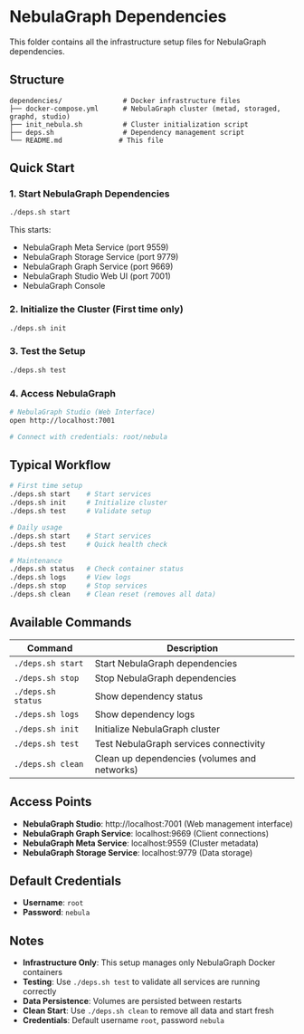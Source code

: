 # NebulaGraph Dependencies

This folder contains all the infrastructure setup files for NebulaGraph dependencies.

## Structure

```
dependencies/               # Docker infrastructure files
├── docker-compose.yml      # NebulaGraph cluster (metad, storaged, graphd, studio)
├── init_nebula.sh          # Cluster initialization script
├── deps.sh                 # Dependency management script
└── README.md              # This file
```

## Quick Start

### 1. Start NebulaGraph Dependencies
```bash
./deps.sh start
```

This starts:
- NebulaGraph Meta Service (port 9559)
- NebulaGraph Storage Service (port 9779) 
- NebulaGraph Graph Service (port 9669)
- NebulaGraph Studio Web UI (port 7001)
- NebulaGraph Console

### 2. Initialize the Cluster (First time only)
```bash
./deps.sh init
```

### 3. Test the Setup
```bash
./deps.sh test
```

### 4. Access NebulaGraph
```bash
# NebulaGraph Studio (Web Interface)
open http://localhost:7001

# Connect with credentials: root/nebula
```

## Typical Workflow

```bash
# First time setup
./deps.sh start    # Start services
./deps.sh init     # Initialize cluster
./deps.sh test     # Validate setup

# Daily usage
./deps.sh start    # Start services
./deps.sh test     # Quick health check

# Maintenance
./deps.sh status   # Check container status
./deps.sh logs     # View logs
./deps.sh stop     # Stop services
./deps.sh clean    # Clean reset (removes all data)
```

## Available Commands

| Command | Description |
|---------|-------------|
| `./deps.sh start` | Start NebulaGraph dependencies |
| `./deps.sh stop` | Stop NebulaGraph dependencies |
| `./deps.sh status` | Show dependency status |
| `./deps.sh logs` | Show dependency logs |
| `./deps.sh init` | Initialize NebulaGraph cluster |
| `./deps.sh test` | Test NebulaGraph services connectivity |
| `./deps.sh clean` | Clean up dependencies (volumes and networks) |

## Access Points

- **NebulaGraph Studio**: http://localhost:7001 (Web management interface)
- **NebulaGraph Graph Service**: localhost:9669 (Client connections)
- **NebulaGraph Meta Service**: localhost:9559 (Cluster metadata)
- **NebulaGraph Storage Service**: localhost:9779 (Data storage)

## Default Credentials

- **Username**: `root`
- **Password**: `nebula`

## Notes

- **Infrastructure Only**: This setup manages only NebulaGraph Docker containers
- **Testing**: Use `./deps.sh test` to validate all services are running correctly
- **Data Persistence**: Volumes are persisted between restarts
- **Clean Start**: Use `./deps.sh clean` to remove all data and start fresh
- **Credentials**: Default username `root`, password `nebula`
